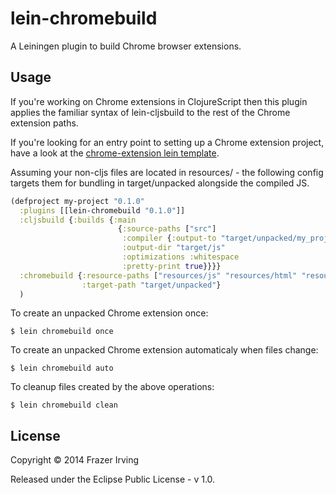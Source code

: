 # lein-chromebuild

A Leiningen plugin to build Chrome browser extensions.

## Usage

If you're working on Chrome extensions in ClojureScript then this plugin
applies the familiar syntax of lein-cljsbuild to the rest of the Chrome
extension paths.

If you're looking for an entry point to setting up a Chrome extension project,
have a look at the [chrome-extension lein template](https://github.com/clumsyjedi/lein-chrome-extension).

Assuming your non-cljs files are located in resources/ - the following config 
targets them for bundling in target/unpacked alongside the compiled JS.

```clj
(defproject my-project "0.1.0"
  :plugins [[lein-chromebuild "0.1.0"]]
  :cljsbuild {:builds {:main
                        {:source-paths ["src"]
                         :compiler {:output-to "target/unpacked/my_project.js"
                         :output-dir "target/js"
                         :optimizations :whitespace
                         :pretty-print true}}}}
  :chromebuild {:resource-paths ["resources/js" "resources/html" "resources/images"]
                :target-path "target/unpacked"}
  )
```

To create an unpacked Chrome extension once:

    $ lein chromebuild once

To create an unpacked Chrome extension automaticaly when files change:

    $ lein chromebuild auto

To cleanup files created by the above operations:

    $ lein chromebuild clean

## License

Copyright © 2014 Frazer Irving

Released under the Eclipse Public License - v 1.0.
